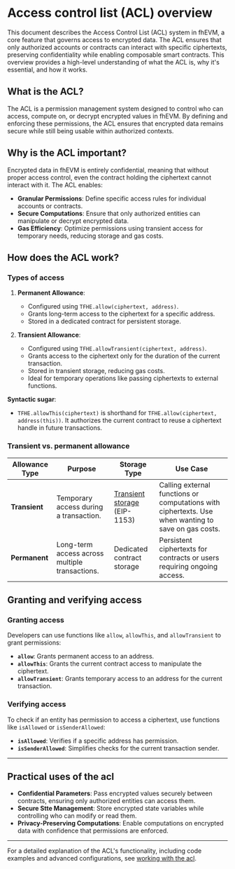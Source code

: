 # Access control list (ACL) overview

This document describes the Access Control List (ACL) system in fhEVM, a core feature that governs access to encrypted data. The ACL ensures that only authorized accounts or contracts can interact with specific ciphertexts, preserving confidentiality while enabling composable smart contracts. This overview provides a high-level understanding of what the ACL is, why it's essential, and how it works.

## What is the ACL?

The ACL is a permission management system designed to control who can access, compute on, or decrypt encrypted values in fhEVM. By defining and enforcing these permissions, the ACL ensures that encrypted data remains secure while still being usable within authorized contexts.

## Why is the ACL important?

Encrypted data in fhEVM is entirely confidential, meaning that without proper access control, even the contract holding the ciphertext cannot interact with it. The ACL enables:

- **Granular Permissions**: Define specific access rules for individual accounts or contracts.
- **Secure Computations**: Ensure that only authorized entities can manipulate or decrypt encrypted data.
- **Gas Efficiency**: Optimize permissions using transient access for temporary needs, reducing storage and gas costs.

## How does the ACL work?

### Types of access

1. **Permanent Allowance**:

   - Configured using `TFHE.allow(ciphertext, address)`.
   - Grants long-term access to the ciphertext for a specific address.
   - Stored in a dedicated contract for persistent storage.

2. **Transient Allowance**:
   - Configured using `TFHE.allowTransient(ciphertext, address)`.
   - Grants access to the ciphertext only for the duration of the current transaction.
   - Stored in transient storage, reducing gas costs.
   - Ideal for temporary operations like passing ciphertexts to external functions.

**Syntactic sugar**:

- `TFHE.allowThis(ciphertext)` is shorthand for `TFHE.allow(ciphertext, address(this))`. It authorizes the current contract to reuse a ciphertext handle in future transactions.

### Transient vs. permanent allowance

| **Allowance Type** | **Purpose**                                    | **Storage Type**                                                        | **Use Case**                                                                                        |
| ------------------ | ---------------------------------------------- | ----------------------------------------------------------------------- | --------------------------------------------------------------------------------------------------- |
| **Transient**      | Temporary access during a transaction.         | [Transient storage](https://eips.ethereum.org/EIPS/eip-1153) (EIP-1153) | Calling external functions or computations with ciphertexts. Use when wanting to save on gas costs. |
| **Permanent**      | Long-term access across multiple transactions. | Dedicated contract storage                                              | Persistent ciphertexts for contracts or users requiring ongoing access.                             |

## Granting and verifying access

### Granting access

Developers can use functions like `allow`, `allowThis`, and `allowTransient` to grant permissions:

- **`allow`**: Grants permanent access to an address.
- **`allowThis`**: Grants the current contract access to manipulate the ciphertext.
- **`allowTransient`**: Grants temporary access to an address for the current transaction.

### Verifying access

To check if an entity has permission to access a ciphertext, use functions like `isAllowed` or `isSenderAllowed`:

- **`isAllowed`**: Verifies if a specific address has permission.
- **`isSenderAllowed`**: Simplifies checks for the current transaction sender.

---

## Practical uses of the acl

- **Confidential Parameters**: Pass encrypted values securely between contracts, ensuring only authorized entities can access them.
- **Secure Stte Management**: Store encrypted state variables while controlling who can modify or read them.
- **Privacy-Preserving Computations**: Enable computations on encrypted data with confidence that permissions are enforced.

---

For a detailed explanation of the ACL's functionality, including code examples and advanced configurations, see [working with the acl](./first_step/acl_examples.md).
